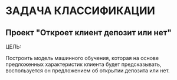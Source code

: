 # ЗАДАЧА КЛАССИФИКАЦИИ
## Проект "Откроет клиент депозит или нет"

ЦЕЛЬ:

Построить модель машинного обучения, которая на основе предложенных характеристик клиента будет предсказывать, воспользуется он предложением об открытии депозита или нет.
